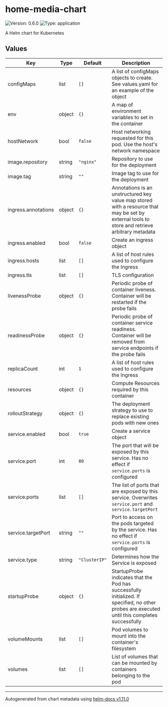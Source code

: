 # home-media-chart

![Version: 0.6.0](https://img.shields.io/badge/Version-0.6.0-informational?style=flat-square) ![Type: application](https://img.shields.io/badge/Type-application-informational?style=flat-square)

A Helm chart for Kubernetes

## Values

| Key | Type | Default | Description |
|-----|------|---------|-------------|
| configMaps | list | `[]` | A list of configMaps objects to create. See values.yaml for an example of the object |
| env | object | `{}` | A map of environment variables to set in the container |
| hostNetwork | bool | `false` | Host networking requested for this pod. Use the host's network namespace |
| image.repository | string | `"nginx"` | Repository to use for the deployment |
| image.tag | string | `""` | Image tag to use for the deployment |
| ingress.annotations | object | `{}` | Annotations is an unstructured key value map stored with a resource that may be set by external tools to store and retrieve arbitrary metadata |
| ingress.enabled | bool | `false` | Create an ingress object |
| ingress.hosts | list | `[]` | A list of host rules used to configure the Ingress |
| ingress.tls | list | `[]` | TLS configuration |
| livenessProbe | object | `{}` | Periodic probe of container liveness. Container will be restarted if the probe fails |
| readinessProbe | object | `{}` | Periodic probe of container service readiness. Container will be removed from service endpoints if the probe fails |
| replicaCount | int | `1` | A list of host rules used to configure the Ingress |
| resources | object | `{}` | Compute Resources required by this container |
| rolloutStrategy | object | `{}` | The deployment strategy to use to replace existing pods with new ones |
| service.enabled | bool | `true` | Create a service object |
| service.port | int | `80` | The port that will be exposed by this service. Has no effect if `service.ports` is configured |
| service.ports | list | `[]` | The list of ports that are exposed by this service. Overwrites `service.port` and `service.targetPort` |
| service.targetPort | string | `""` | Port to access on the pods targeted by the service. Has no effect if `service.ports` is configured |
| service.type | string | `"ClusterIP"` | Determines how the Service is exposed |
| startupProbe | object | `{}` | StartupProbe indicates that the Pod has successfully initialized. If specified, no other probes are executed until this completes successfully |
| volumeMounts | list | `[]` | Pod volumes to mount into the container's filesystem |
| volumes | list | `[]` | List of volumes that can be mounted by containers belonging to the pod |

----------------------------------------------
Autogenerated from chart metadata using [helm-docs v1.11.0](https://github.com/norwoodj/helm-docs/releases/v1.11.0)
